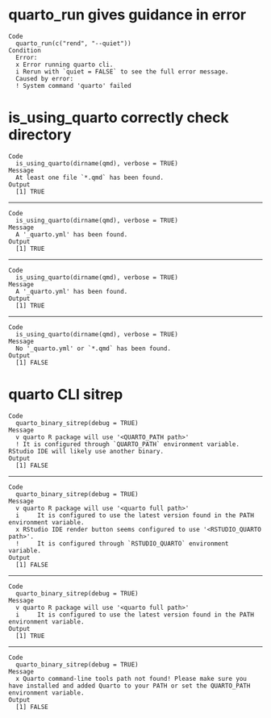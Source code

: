 # quarto_run gives guidance in error

    Code
      quarto_run(c("rend", "--quiet"))
    Condition
      Error:
      x Error running quarto cli.
      i Rerun with `quiet = FALSE` to see the full error message.
      Caused by error:
      ! System command 'quarto' failed

# is_using_quarto correctly check directory

    Code
      is_using_quarto(dirname(qmd), verbose = TRUE)
    Message
      At least one file `*.qmd` has been found.
    Output
      [1] TRUE

---

    Code
      is_using_quarto(dirname(qmd), verbose = TRUE)
    Message
      A '_quarto.yml' has been found.
    Output
      [1] TRUE

---

    Code
      is_using_quarto(dirname(qmd), verbose = TRUE)
    Message
      A '_quarto.yml' has been found.
    Output
      [1] TRUE

---

    Code
      is_using_quarto(dirname(qmd), verbose = TRUE)
    Message
      No '_quarto.yml' or `*.qmd` has been found.
    Output
      [1] FALSE

# quarto CLI sitrep

    Code
      quarto_binary_sitrep(debug = TRUE)
    Message
      v quarto R package will use '<QUARTO_PATH path>'
      ! It is configured through `QUARTO_PATH` environment variable. RStudio IDE will likely use another binary.
    Output
      [1] FALSE

---

    Code
      quarto_binary_sitrep(debug = TRUE)
    Message
      v quarto R package will use '<quarto full path>'
      i     It is configured to use the latest version found in the PATH environment variable.
      x RStudio IDE render button seems configured to use '<RSTUDIO_QUARTO path>'.
      !     It is configured through `RSTUDIO_QUARTO` environment variable.
    Output
      [1] FALSE

---

    Code
      quarto_binary_sitrep(debug = TRUE)
    Message
      v quarto R package will use '<quarto full path>'
      i     It is configured to use the latest version found in the PATH environment variable.
    Output
      [1] TRUE

---

    Code
      quarto_binary_sitrep(debug = TRUE)
    Message
      x Quarto command-line tools path not found! Please make sure you have installed and added Quarto to your PATH or set the QUARTO_PATH environment variable.
    Output
      [1] FALSE

